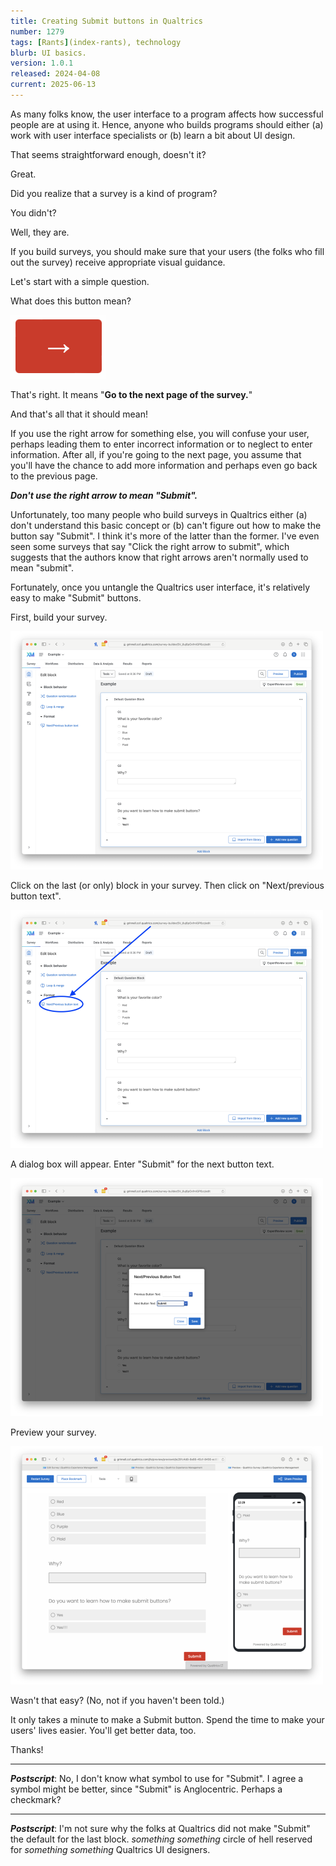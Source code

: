 ```yaml
---
title: Creating Submit buttons in Qualtrics
number: 1279
tags: [Rants](index-rants), technology
blurb: UI basics.
version: 1.0.1
released: 2024-04-08
current: 2025-06-13
---
```

As many folks know, the user interface to a program affects how successful people are at using it. Hence, anyone who builds programs should either (a) work with user interface specialists or (b) learn a bit about UI design.

That seems straightforward enough, doesn't it?

Great.

Did you realize that a survey is a kind of program?

You didn't?

Well, they are.

If you build surveys, you should make sure that your users (the folks who fill out the survey) receive appropriate visual guidance.

Let's start with a simple question.

What does this button mean?

<img src="images/qualtrics-next.png" alt="An arrow, pointing right"/>

That's right. It means "**Go to the next page of the survey.**"

And that's all that it should mean!

If you use the right arrow for something else, you will confuse your user, perhaps leading them to enter incorrect information or to neglect to enter information. After all, if you're going to the next page, you assume that you'll have the chance to add more information and perhaps even go back to the previous page.

**_Don't use the right arrow to mean "Submit"._**

Unfortunately, too many people who build surveys in Qualtrics either (a) don't understand this basic concept or (b) can't figure out how to make the button say "Submit". I think it's more of the latter than the former. I've even seen some surveys that say "Click the right arrow to submit", which suggests that the authors know that right arrows aren't normally used to mean "submit".

Fortunately, once you untangle the Qualtrics user interface, it's relatively easy to make "Submit" buttons.

First, build your survey.

<img width=500 src="images/qualtrics01.png" alt="A Qualtrics survey authoring window."/>

Click on the last (or only) block in your survey.  Then click on "Next/previous button text".

<img width=500 src="images/qualtrics02.png" alt="A Qualtrics survey authoring window with an arrow pointing to 'Next/previous button text'."/>

A dialog box will appear. Enter "Submit" for the next button text.

<img width=500 src="images/qualtrics03.png" alt="A modal dialog. The text 'Submit' appears next to the prompt 'Next'."/>

Preview your survey.

<img width=500 src="images/qualtrics04.png" alt="A Qualtrics survey window. The button at the bottom says 'Submit'."/>

Wasn't that easy? (No, not if you haven't been told.)

It only takes a minute to make a Submit button. Spend the time to make your users' lives easier. You'll get better data, too.

Thanks!

---

_**Postscript**_: No, I don't know what symbol to use for "Submit". I agree a symbol might be better, since "Submit" is Anglocentric. Perhaps a checkmark?

---

_**Postscript**_: I'm not sure why the folks at Qualtrics did not make "Submit" the default for the last block. _something_ _something_ circle of hell reserved for _something something_ Qualtrics UI designers.
